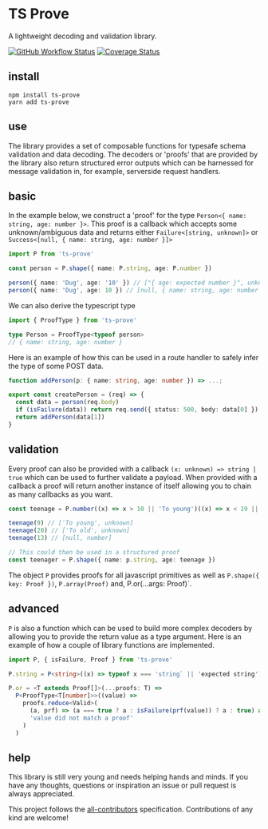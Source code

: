 # TS Prove

A lightweight decoding and validation library.

[![GitHub Workflow Status](https://img.shields.io/github/workflow/status/Pingid/ts-prove/CI)](https://github.com/Pingid/ts-prove/actions)
[![Coverage Status](https://coveralls.io/repos/github/Pingid/ts-prove/badge.svg?branch=master)](https://coveralls.io/github/Pingid/ts-prove?branch=master)

## install

```
npm install ts-prove
yarn add ts-prove
```

## use

The library provides a set of composable functions for typesafe schema validation and data decoding. The decoders or 'proofs' that are provided by the library also return structured error outputs which can be harnessed for message validation in, for example, serverside request handlers.

## basic

In the example below, we construct a 'proof' for the type `Person<{ name: string, age: number }>`. This proof is a callback which accepts some unknown/ambiguous data and returns either `Failure<[string, unknown]>` or `Success<[null, { name: string, age: number }]>`

```ts
import P from 'ts-prove'

const person = P.shape({ name: P.string, age: P.number })

person({ name: 'Dug', age: '10' }) // ["{ age: expected number }", unknown]
person({ name: 'Dug', age: 10 }) // [null, { name: string, age: number ]
```

We can also derive the typescript type
```ts
import { ProofType } from 'ts-prove'

type Person = ProofType<typeof person>
// { name: string, age: number }
```

Here is an example of how this can be used in a route handler to safely infer the type of some POST data.

```ts
function addPerson(p: { name: string, age: number }) => ...;

export const createPerson = (req) => {
  const data = person(req.body)
  if (isFailure(data)) return req.send({ status: 500, body: data[0] })
  return addPerson(data[1])
}
```

## validation

Every proof can also be provided with a callback `(x: unknown) => string | true` which can be used to further validate a payload. When provided with a callback a proof will return another instance of itself allowing you to chain as many callbacks as you want.

```ts
const teenage = P.number((x) => x > 10 || 'To young')((x) => x < 19 || 'To old')

teenage(9) // ['To young', unknown]
teenage(20) // ['To old', unknown]
teenage(13) // [null, number]

// This could then be used in a structured proof
const teenager = P.shape({ name: p.string, age: teenage })
```

The object `P` provides proofs for all javascript primitives as well as `P.shape({ key: Proof })`, `P.array(Proof)` and, P.or(...args: Proof)`.

## advanced

`P` is also a function which can be used to build more complex decoders by allowing you to provide the return value as a type argument. Here is an example of how a couple of library functions are implemented.

```ts
import P, { isFailure, Proof } from 'ts-prove'

P.string = P<string>((x) => typeof x === 'string` || 'expected string')

P.or = <T extends Proof[]>(...proofs: T) =>
  P<ProofType<T[number]>>((value) =>
    proofs.reduce<Valid>(
      (a, prf) => (a === true ? a : isFailure(prf(value)) ? a : true) as any,
      'value did not match a proof'
    )
  )
```

## help

This library is still very young and needs helping hands and minds. If you have any thoughts, questions or inspiration an issue or pull request is always appreciated.

This project follows the [all-contributors](https://github.com/kentcdodds/all-contributors) specification. Contributions of any kind are welcome!
